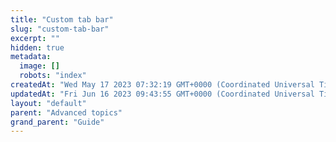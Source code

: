 ```yaml
---
title: "Custom tab bar"
slug: "custom-tab-bar"
excerpt: ""
hidden: true
metadata: 
  image: []
  robots: "index"
createdAt: "Wed May 17 2023 07:32:19 GMT+0000 (Coordinated Universal Time)"
updatedAt: "Fri Jun 16 2023 09:43:55 GMT+0000 (Coordinated Universal Time)"
layout: "default"
parent: "Advanced topics"
grand_parent: "Guide"
---
```

